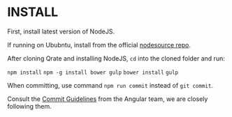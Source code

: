 INSTALL
=======

First, install latest version of NodeJS.

If running on Ububntu, install from the official [nodesource repo](https://github.com/nodesource/distributions).

After cloning Qrate and installing NodeJS, `cd` into the cloned folder and run:

`npm install`
`npm -g install bower gulp`
`bower install`
`gulp`

When committing, use command `npm run commit` instead of `git commit`.

Consult the [Commit Guidelines](ht~tps://github.com/angular/angular/blob/master/CONTRIBUTING.md#-commit-message-guidelines) from the Angular team, we are closely following them.
